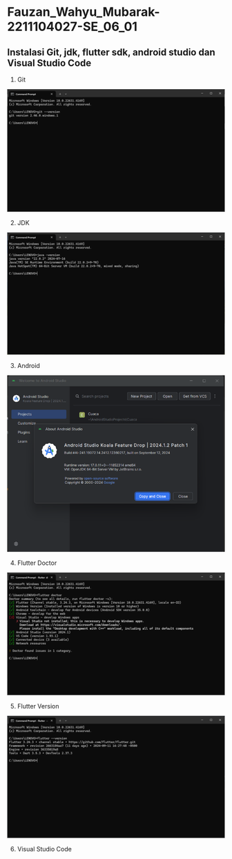  # Fauzan_Wahyu_Mubarak-2211104027-SE_06_01

 ## Instalasi Git, jdk, flutter sdk, android studio dan Visual Studio Code

  1. Git 

  ![Git_SS](/01_Running_Modul/PPB_Fauzan_Wahyu_Mubarak/01_Introduction/Image/Git.png)

  2. JDK

  ![JDK_SS](/01_Running_Modul/PPB_Fauzan_Wahyu_Mubarak/01_Introduction/Image/Java.png)

  3. Android

  ![Android_SS](/01_Running_Modul/PPB_Fauzan_Wahyu_Mubarak/01_Introduction/Image/Android.png)

  4. Flutter Doctor

  ![Flutter_SS](/01_Running_Modul/PPB_Fauzan_Wahyu_Mubarak/01_Introduction/Image/Flutter.png)

  5. Flutter Version

  ![Flutter_Version_SS](/01_Running_Modul/PPB_Fauzan_Wahyu_Mubarak/01_Introduction/Image/Flutter_version.png)

  6. Visual Studio Code
